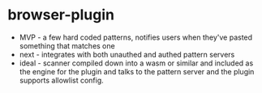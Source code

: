 # browser-plugin

* MVP - a few hard coded patterns, notifies users when they've pasted something that matches one
* next - integrates with both unauthed and authed pattern servers
* ideal - scanner compiled down into a wasm or similar and included as the engine for the plugin and talks to the pattern server and the plugin supports allowlist config.
